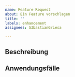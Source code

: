 ```yaml
---
name: Feature Request
about: Ein Feature vorschlagen
title: ''
labels: enhancement
assignees: S3bastianGriesa

---
```


## Beschreibung


## Anwendungsfälle

